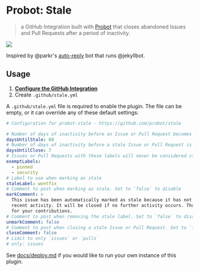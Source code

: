 # Probot: Stale

> a GitHub Integration built with [Probot](https://github.com/probot/probot) that closes abandoned Issues and Pull Requests after a period of inactivity.

[![](https://cloud.githubusercontent.com/assets/173/23858697/4885f0d6-07cf-11e7-96ed-716948027bbc.png)](https://github.com/probot/demo/issues/2)

Inspired by @parkr's [auto-reply](https://github.com/parkr/auto-reply#optional-mark-and-sweep-stale-issues) bot that runs @jekyllbot.

## Usage

1. **[Configure the GitHub Integration](https://github.com/integration/probot-stale)**
2. Create `.github/stale.yml`

A `.github/stale.yml` file is required to enable the plugin. The file can be empty, or it can override any of these default settings:

```yml
# Configuration for probot-stale - https://github.com/probot/stale

# Number of days of inactivity before an Issue or Pull Request becomes stale
daysUntilStale: 60
# Number of days of inactivity before a stale Issue or Pull Request is closed
daysUntilClose: 7
# Issues or Pull Requests with these labels will never be considered stale
exemptLabels:
  - pinned
  - security
# Label to use when marking as stale
staleLabel: wontfix
# Comment to post when marking as stale. Set to `false` to disable
markComment: >
  This issue has been automatically marked as stale because it has not had
  recent activity. It will be closed if no further activity occurs. Thank you
  for your contributions.
# Comment to post when removing the stale label. Set to `false` to disable
unmarkComment: false
# Comment to post when closing a stale Issue or Pull Request. Set to `false` to disable
closeComment: false
# Limit to only `issues` or `pulls`
# only: issues
```

See [docs/deploy.md](docs/deploy.md) if you would like to run your own instance of this plugin.
